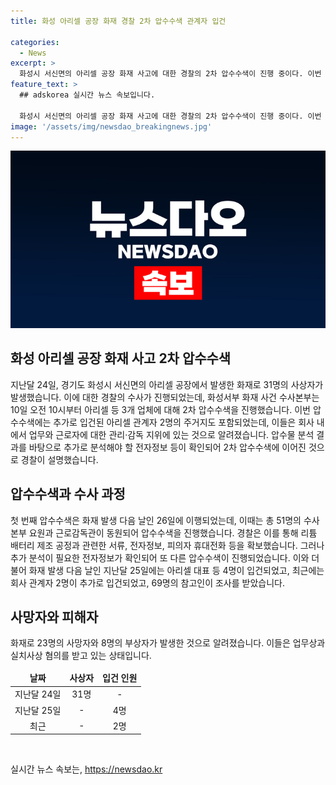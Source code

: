 ```yaml
---
title: 화성 아리셀 공장 화재 경찰 2차 압수수색 관계자 입건

categories:
  - News
excerpt: >
  화성시 서신면의 아리셀 공장 화재 사고에 대한 경찰의 2차 압수수색이 진행 중이다. 이번 압수수색 대상에는 화재로 인해 추가로 입건된 아리셀 관계자 2명의 주거지도 포함되었다. 경찰은 1차 압수수색으로부터 추가 분석이 필요한 전자정보 등이 확인되어 2차 압수수색에 착수하였으며, 이와 관련하여 총 6명이 법적 조치를 받고 있음을 확인했다. 또한, 화재 발생 이후 회사와 관련된 총 69명의 참고인을 조사하여 업무상과실치사상 혐의를 받고 있는 것으로 알려졌다. 
feature_text: >
  ## adskorea 실시간 뉴스 속보입니다.

  화성시 서신면의 아리셀 공장 화재 사고에 대한 경찰의 2차 압수수색이 진행 중이다. 이번 압수수색 대상에는 화재로 인해 추가로 입건된 아리셀 관계자 2명의 주거지도 포함되었다. 경찰은 1차 압수수색으로부터 추가 분석이 필요한 전자정보 등이 확인되어 2차 압수수색에 착수하였으며, 이와 관련하여 총 6명이 법적 조치를 받고 있음을 확인했다. 또한, 화재 발생 이후 회사와 관련된 총 69명의 참고인을 조사하여 업무상과실치사상 혐의를 받고 있는 것으로 알려졌다. 
image: '/assets/img/newsdao_breakingnews.jpg'
---
```


<p><img src="/assets/img/newsdao_breakingnews.jpg" alt="adskorea 속보" /></p>

<h2 data-ke-size="size26">화성 아리셀 공장 화재 사고 2차 압수수색</h2>

<p>지난달 24일, 경기도 화성시 서신면의 아리셀 공장에서 발생한 화재로 31명의 사상자가 발생했습니다. 이에 대한 경찰의 수사가 진행되었는데, 화성서부 화재 사건 수사본부는 10일 오전 10시부터 아리셀 등 3개 업체에 대해 2차 압수수색을 진행했습니다. 이번 압수수색에는 추가로 입건된 아리셀 관계자 2명의 주거지도 포함되었는데, 이들은 회사 내에서 업무와 근로자에 대한 관리·감독 지위에 있는 것으로 알려졌습니다. 압수물 분석 결과를 바탕으로 추가로 분석해야 할 전자정보 등이 확인되어 2차 압수수색에 이어진 것으로 경찰이 설명했습니다.</p>

<h2 data-ke-size="size26">압수수색과 수사 과정</h2>

<p>첫 번째 압수수색은 화재 발생 다음 날인 26일에 이행되었는데, 이때는 총 51명의 수사본부 요원과 근로감독관이 동원되어 압수수색을 진행했습니다. 경찰은 이를 통해 리튬 배터리 제조 공정과 관련한 서류, 전자정보, 피의자 휴대전화 등을 확보했습니다. 그러나 추가 분석이 필요한 전자정보가 확인되어 또 다른 압수수색이 진행되었습니다. 이와 더불어 화재 발생 다음 날인 지난달 25일에는 아리셀 대표 등 4명이 입건되었고, 최근에는 회사 관계자 2명이 추가로 입건되었고, 69명의 참고인이 조사를 받았습니다.</p>

<h2 data-ke-size="size26">사망자와 피해자</h2>

<p>화재로 23명의 사망자와 8명의 부상자가 발생한 것으로 알려졌습니다. 이들은 업무상과실치사상 혐의를 받고 있는 상태입니다.</p>

<table>
    <thead>
        <tr>
            <td style="text-align: center; height: 17px;"><b>날짜</b></td>
            <td style="text-align: center; height: 17px;"><b>사상자</b></td>
            <td style="text-align: center; height: 17px;"><b>입건 인원</b></td>
        </tr>
    </thead>
    <tbody>
        <tr>
            <td style="text-align: center; height: 17px;">지난달 24일</td>
            <td style="text-align: center; height: 17px;">31명</td>
            <td style="text-align: center; height: 17px;">-</td>
        </tr>
        <tr>
            <td style="text-align: center; height: 17px;">지난달 25일</td>
            <td style="text-align: center; height: 17px;">-</td>
            <td style="text-align: center; height: 17px;">4명</td>
        </tr>
        <tr>
            <td style="text-align: center; height: 17px;">최근</td>
            <td style="text-align: center; height: 17px;">-</td>
            <td style="text-align: center; height: 17px;">2명</td>
        </tr>
    </tbody>
</table>

<p data-ke-size="size16">&nbsp;</p>
실시간 뉴스 속보는, <a href="https://newsdao.kr" rel="dofollow">https://newsdao.kr</a>


